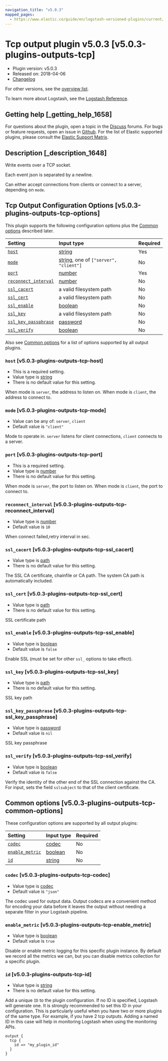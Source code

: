 ```yaml
---
navigation_title: "v5.0.3"
mapped_pages:
  - https://www.elastic.co/guide/en/logstash-versioned-plugins/current/v5.0.3-plugins-outputs-tcp.html
---
```


# Tcp output plugin v5.0.3 [v5.0.3-plugins-outputs-tcp]

* Plugin version: v5.0.3
* Released on: 2018-04-06
* [Changelog](https://github.com/logstash-plugins/logstash-output-tcp/blob/v5.0.3/CHANGELOG.md)

For other versions, see the [overview list](output-tcp-index.md).

To learn more about Logstash, see the [Logstash Reference](https://www.elastic.co/guide/en/logstash/current/index.html).

## Getting help [_getting_help_1658]

For questions about the plugin, open a topic in the [Discuss](http://discuss.elastic.co) forums. For bugs or feature requests, open an issue in [Github](https://github.com/logstash-plugins/logstash-output-tcp). For the list of Elastic supported plugins, please consult the [Elastic Support Matrix](https://www.elastic.co/support/matrix#matrix_logstash_plugins).

## Description [_description_1648]

Write events over a TCP socket.

Each event json is separated by a newline.

Can either accept connections from clients or connect to a server, depending on `mode`.

## Tcp Output Configuration Options [v5.0.3-plugins-outputs-tcp-options]

This plugin supports the following configuration options plus the [Common options](v5-0-3-plugins-outputs-tcp.md#v5.0.3-plugins-outputs-tcp-common-options) described later.

| Setting | Input type | Required |
| :- | :- | :- |
| [`host`](v5-0-3-plugins-outputs-tcp.md#v5.0.3-plugins-outputs-tcp-host) | [string](/lsr/value-types.md#string) | Yes |
| [`mode`](v5-0-3-plugins-outputs-tcp.md#v5.0.3-plugins-outputs-tcp-mode) | [string](/lsr/value-types.md#string), one of `["server", "client"]` | No |
| [`port`](v5-0-3-plugins-outputs-tcp.md#v5.0.3-plugins-outputs-tcp-port) | [number](/lsr/value-types.md#number) | Yes |
| [`reconnect_interval`](v5-0-3-plugins-outputs-tcp.md#v5.0.3-plugins-outputs-tcp-reconnect_interval) | [number](/lsr/value-types.md#number) | No |
| [`ssl_cacert`](v5-0-3-plugins-outputs-tcp.md#v5.0.3-plugins-outputs-tcp-ssl_cacert) | a valid filesystem path | No |
| [`ssl_cert`](v5-0-3-plugins-outputs-tcp.md#v5.0.3-plugins-outputs-tcp-ssl_cert) | a valid filesystem path | No |
| [`ssl_enable`](v5-0-3-plugins-outputs-tcp.md#v5.0.3-plugins-outputs-tcp-ssl_enable) | [boolean](/lsr/value-types.md#boolean) | No |
| [`ssl_key`](v5-0-3-plugins-outputs-tcp.md#v5.0.3-plugins-outputs-tcp-ssl_key) | a valid filesystem path | No |
| [`ssl_key_passphrase`](v5-0-3-plugins-outputs-tcp.md#v5.0.3-plugins-outputs-tcp-ssl_key_passphrase) | [password](/lsr/value-types.md#password) | No |
| [`ssl_verify`](v5-0-3-plugins-outputs-tcp.md#v5.0.3-plugins-outputs-tcp-ssl_verify) | [boolean](/lsr/value-types.md#boolean) | No |

Also see [Common options](v5-0-3-plugins-outputs-tcp.md#v5.0.3-plugins-outputs-tcp-common-options) for a list of options supported by all output plugins.

### `host` [v5.0.3-plugins-outputs-tcp-host]

* This is a required setting.
* Value type is [string](/lsr/value-types.md#string)
* There is no default value for this setting.

When mode is `server`, the address to listen on. When mode is `client`, the address to connect to.

### `mode` [v5.0.3-plugins-outputs-tcp-mode]

* Value can be any of: `server`, `client`
* Default value is `"client"`

Mode to operate in. `server` listens for client connections, `client` connects to a server.

### `port` [v5.0.3-plugins-outputs-tcp-port]

* This is a required setting.
* Value type is [number](/lsr/value-types.md#number)
* There is no default value for this setting.

When mode is `server`, the port to listen on. When mode is `client`, the port to connect to.

### `reconnect_interval` [v5.0.3-plugins-outputs-tcp-reconnect_interval]

* Value type is [number](/lsr/value-types.md#number)
* Default value is `10`

When connect failed,retry interval in sec.

### `ssl_cacert` [v5.0.3-plugins-outputs-tcp-ssl_cacert]

* Value type is [path](/lsr/value-types.md#path)
* There is no default value for this setting.

The SSL CA certificate, chainfile or CA path. The system CA path is automatically included.

### `ssl_cert` [v5.0.3-plugins-outputs-tcp-ssl_cert]

* Value type is [path](/lsr/value-types.md#path)
* There is no default value for this setting.

SSL certificate path

### `ssl_enable` [v5.0.3-plugins-outputs-tcp-ssl_enable]

* Value type is [boolean](/lsr/value-types.md#boolean)
* Default value is `false`

Enable SSL (must be set for other `ssl_` options to take effect).

### `ssl_key` [v5.0.3-plugins-outputs-tcp-ssl_key]

* Value type is [path](/lsr/value-types.md#path)
* There is no default value for this setting.

SSL key path

### `ssl_key_passphrase` [v5.0.3-plugins-outputs-tcp-ssl_key_passphrase]

* Value type is [password](/lsr/value-types.md#password)
* Default value is `nil`

SSL key passphrase

### `ssl_verify` [v5.0.3-plugins-outputs-tcp-ssl_verify]

* Value type is [boolean](/lsr/value-types.md#boolean)
* Default value is `false`

Verify the identity of the other end of the SSL connection against the CA. For input, sets the field `sslsubject` to that of the client certificate.

## Common options [v5.0.3-plugins-outputs-tcp-common-options]

These configuration options are supported by all output plugins:

| Setting | Input type | Required |
| :- | :- | :- |
| [`codec`](v5-0-3-plugins-outputs-tcp.md#v5.0.3-plugins-outputs-tcp-codec) | [codec](/lsr/value-types.md#codec) | No |
| [`enable_metric`](v5-0-3-plugins-outputs-tcp.md#v5.0.3-plugins-outputs-tcp-enable_metric) | [boolean](/lsr/value-types.md#boolean) | No |
| [`id`](v5-0-3-plugins-outputs-tcp.md#v5.0.3-plugins-outputs-tcp-id) | [string](/lsr/value-types.md#string) | No |

### `codec` [v5.0.3-plugins-outputs-tcp-codec]

* Value type is [codec](/lsr/value-types.md#codec)
* Default value is `"json"`

The codec used for output data. Output codecs are a convenient method for encoding your data before it leaves the output without needing a separate filter in your Logstash pipeline.

### `enable_metric` [v5.0.3-plugins-outputs-tcp-enable_metric]

* Value type is [boolean](/lsr/value-types.md#boolean)
* Default value is `true`

Disable or enable metric logging for this specific plugin instance. By default we record all the metrics we can, but you can disable metrics collection for a specific plugin.

### `id` [v5.0.3-plugins-outputs-tcp-id]

* Value type is [string](/lsr/value-types.md#string)
* There is no default value for this setting.

Add a unique `ID` to the plugin configuration. If no ID is specified, Logstash will generate one. It is strongly recommended to set this ID in your configuration. This is particularly useful when you have two or more plugins of the same type. For example, if you have 2 tcp outputs. Adding a named ID in this case will help in monitoring Logstash when using the monitoring APIs.

```
output {
  tcp {
    id => "my_plugin_id"
  }
}
```
